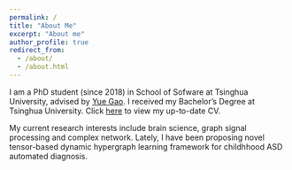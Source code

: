 ```yaml
---
permalink: /
title: "About Me"
excerpt: "About me"
author_profile: true
redirect_from: 
  - /about/
  - /about.html
---
```


I am a PhD student (since 2018) in School of Sofware at Tsinghua University, advised by [Yue Gao](http://gaoyue.org/cn_tsinghua/index). I received my Bachelor’s Degree at Tsinghua University. Click [here](https://zzz14.github.io/files/CV-Zizhao.pdf) to view my up-to-date CV.

My current research interests include brain science, graph signal processing and complex network. Lately, I have been proposing novel tensor-based dynamic hypergraph learning framework for childhhood ASD automated diagnosis. 
